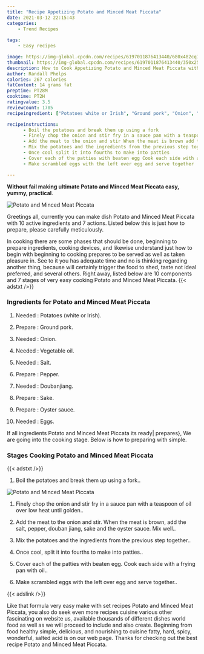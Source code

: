 ```yaml
---
title: "Recipe Appetizing Potato and Minced Meat Piccata"
date: 2021-03-12 22:15:43
categories:
    - Trend Recipes
    
tags:
    - Easy recipes

image: https://img-global.cpcdn.com/recipes/6197011876413440/680x482cq70/potato-and-minced-meat-piccata-recipe-main-photo.jpg
thumbnail: https://img-global.cpcdn.com/recipes/6197011876413440/350x250cq70/potato-and-minced-meat-piccata-recipe-main-photo.jpg
description: How to Cook Appetizing Potato and Minced Meat Piccata with 10 ingredients and 7 stages of easy cooking.
author: Randall Phelps
calories: 267 calories
fatContent: 14 grams fat
preptime: PT28M
cooktime: PT2H
ratingvalue: 3.5
reviewcount: 1705
recipeingredient: ["Potatoes white or Irish", "Ground pork", "Onion", "Vegetable oil", "Salt", "Pepper", "Doubanjiang", "Sake", "Oyster sauce", "Eggs"]

recipeinstructions: 
      - Boil the potatoes and break them up using a fork 
      - Finely chop the onion and stir fry in a sauce pan with a teaspoon of oil over low heat until golden 
      - Add the meat to the onion and stir When the meat is brown add the salt pepper douban jiang sake and the oyster sauce Mix well 
      - Mix the potatoes and the ingredients from the previous step together 
      - Once cool split it into fourths to make into patties 
      - Cover each of the patties with beaten egg Cook each side with a frying pan with oil 
      - Make scrambled eggs with the left over egg and serve together

---
```




**Without fail making ultimate Potato and Minced Meat Piccata easy, yummy, practical**. 


![Potato and Minced Meat Piccata](https://img-global.cpcdn.com/recipes/6197011876413440/680x482cq70/potato-and-minced-meat-piccata-recipe-main-photo.jpg "Potato and Minced Meat Piccata")




Greetings all, currently you can make dish Potato and Minced Meat Piccata with 10 active ingredients and 7 actions. Listed below this is just how to prepare, please carefully meticulously.

In cooking there are some phases that should be done, beginning to prepare ingredients, cooking devices, and likewise understand just how to begin with beginning to cooking prepares to be served as well as taken pleasure in. See to it you has adequate time and no is thinking regarding another thing, because will certainly trigger the food to shed, taste not ideal preferred, and several others. Right away, listed below are 10 components and 7 stages of very easy cooking Potato and Minced Meat Piccata.
{{< adstxt />}}

### Ingredients for Potato and Minced Meat Piccata


1. Needed  : Potatoes (white or Irish).

1. Prepare  : Ground pork.

1. Needed  : Onion.

1. Needed  : Vegetable oil.

1. Needed  : Salt.

1. Prepare  : Pepper.

1. Needed  : Doubanjiang.

1. Prepare  : Sake.

1. Prepare  : Oyster sauce.

1. Needed  : Eggs.



If all ingredients Potato and Minced Meat Piccata its ready| prepares}, We are going into the cooking stage. Below is how to preparing with simple.

### Stages Cooking Potato and Minced Meat Piccata

{{< adstxt />}}


1. Boil the potatoes and break them up using a fork..



![Potato and Minced Meat Piccata](https://img-global.cpcdn.com/steps/6544040213348352/160x128cq70/potato-and-minced-meat-piccata-recipe-step-1-photo.jpg" "Potato and Minced Meat Piccata")



1. Finely chop the onion and stir fry in a sauce pan with a teaspoon of oil over low heat until golden..



1. Add the meat to the onion and stir. When the meat is brown, add the salt, pepper, douban jiang, sake and the oyster sauce. Mix well..



1. Mix the potatoes and the ingredients from the previous step together..



1. Once cool, split it into fourths to make into patties..



1. Cover each of the patties with beaten egg. Cook each side with a frying pan with oil..



1. Make scrambled eggs with the left over egg and serve together..





{{< adslink />}}

Like that formula very easy make with set recipes Potato and Minced Meat Piccata, you also do seek even more recipes cuisine various other fascinating on website us, available thousands of different dishes world food as well as we will proceed to include and also create. Beginning from food healthy simple, delicious, and nourishing to cuisine fatty, hard, spicy, wonderful, salted acid is on our web page. Thanks for checking out the best recipe Potato and Minced Meat Piccata.
